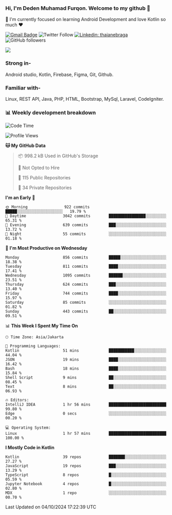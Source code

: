 ### Hi, I'm Deden Muhamad Furqon. Welcome to my github 👋

<!--
**furqoncreative/furqoncreative** is a ✨ _special_ ✨ repository because its `README.md` (this file) appears on your GitHub profile.

Here are some ideas to get you started:

- 🔭 I’m currently working on ...
- 👯 I’m looking to collaborate on ...
- 🤔 I’m looking for help with ...
- 💬 Ask me about ...
- 📫 How to reach me: ...
- 😄 Pronouns: ...
- ⚡ Fun fact: ...
-->

  🌱 I'm currently focused on learning Android Development and love Kotlin so much ❤ 

[![Gmail Badge](https://img.shields.io/badge/-furqoncreative24@gmail.com-c14438?style=flat-square&logo=Gmail&logoColor=white&link=mailto:furqoncreative24@gmail.com)](mailto:furqoncreative24@gmail.com)
![Twitter Follow](https://img.shields.io/twitter/follow/furqoncreative?label=Follow)
[![Linkedin: thaianebraga](https://img.shields.io/badge/-Deden_Muhamad_Furqon-blue?style=flat-square&logo=Linkedin&logoColor=white&link=https://www.linkedin.com/in/anmol-p-singh/)](https://www.linkedin.com/in/furqoncreative/)
![GitHub followers](https://img.shields.io/github/followers/furqoncreative?label=Follow&style=social)

<img src="https://github-readme-stats.sera5-dev.vercel.app/api?username=furqoncreative&hide=stars&show_icons=true&count_private=true&include_all_commits=true&title_color=#008080&icon_color=#008080&hide_border=true" width="">

### Strong in-

Android studio, Kotlin, Firebase, Figma, Git, Github.

### Familiar with-
Linux, REST API, Java, PHP, HTML, Bootstrap, MySql, Laravel, CodeIgniter.

### 📊 Weekly development breakdown

<!--START_SECTION:waka-->
![Code Time](http://img.shields.io/badge/Code%20Time-2%2C687%20hrs%2044%20mins-blue)

![Profile Views](http://img.shields.io/badge/Profile%20Views-0-blue)

**🐱 My GitHub Data** 

> 📦 998.2 kB Used in GitHub's Storage 
 > 
> 🚫 Not Opted to Hire
 > 
> 📜 115 Public Repositories 
 > 
> 🔑 34 Private Repositories 
 > 
**I'm an Early 🐤** 

```text
🌞 Morning                922 commits         █████░░░░░░░░░░░░░░░░░░░░   19.79 % 
🌆 Daytime                3042 commits        ████████████████░░░░░░░░░   65.31 % 
🌃 Evening                639 commits         ███░░░░░░░░░░░░░░░░░░░░░░   13.72 % 
🌙 Night                  55 commits          ░░░░░░░░░░░░░░░░░░░░░░░░░   01.18 % 
```
📅 **I'm Most Productive on Wednesday** 

```text
Monday                   856 commits         █████░░░░░░░░░░░░░░░░░░░░   18.38 % 
Tuesday                  811 commits         ████░░░░░░░░░░░░░░░░░░░░░   17.41 % 
Wednesday                1095 commits        ██████░░░░░░░░░░░░░░░░░░░   23.51 % 
Thursday                 624 commits         ███░░░░░░░░░░░░░░░░░░░░░░   13.40 % 
Friday                   744 commits         ████░░░░░░░░░░░░░░░░░░░░░   15.97 % 
Saturday                 85 commits          ░░░░░░░░░░░░░░░░░░░░░░░░░   01.82 % 
Sunday                   443 commits         ██░░░░░░░░░░░░░░░░░░░░░░░   09.51 % 
```


📊 **This Week I Spent My Time On** 

```text
🕑︎ Time Zone: Asia/Jakarta

💬 Programming Languages: 
Kotlin                   51 mins             ███████████░░░░░░░░░░░░░░   44.04 % 
JSON                     19 mins             ████░░░░░░░░░░░░░░░░░░░░░   16.42 % 
Bash                     18 mins             ████░░░░░░░░░░░░░░░░░░░░░   15.84 % 
Shell Script             9 mins              ██░░░░░░░░░░░░░░░░░░░░░░░   08.45 % 
Text                     8 mins              ██░░░░░░░░░░░░░░░░░░░░░░░   06.93 % 

🔥 Editors: 
IntelliJ IDEA            1 hr 56 mins        █████████████████████████   99.80 % 
Edge                     0 secs              ░░░░░░░░░░░░░░░░░░░░░░░░░   00.20 % 

💻 Operating System: 
Linux                    1 hr 57 mins        █████████████████████████   100.00 % 
```

**I Mostly Code in Kotlin** 

```text
Kotlin                   39 repos            ███████░░░░░░░░░░░░░░░░░░   27.27 % 
JavaScript               19 repos            ███░░░░░░░░░░░░░░░░░░░░░░   13.29 % 
TypeScript               8 repos             █░░░░░░░░░░░░░░░░░░░░░░░░   05.59 % 
Jupyter Notebook         4 repos             █░░░░░░░░░░░░░░░░░░░░░░░░   02.80 % 
MDX                      1 repo              ░░░░░░░░░░░░░░░░░░░░░░░░░   00.70 % 
```




 Last Updated on 04/10/2024 17:22:39 UTC
<!--END_SECTION:waka-->
